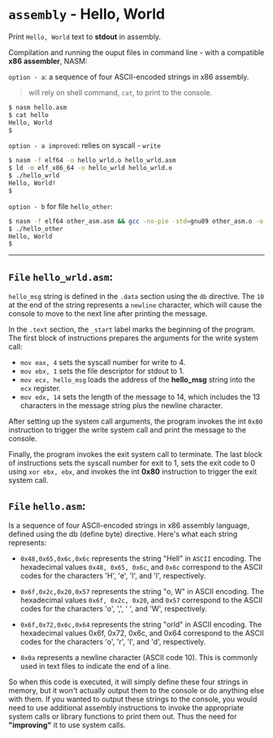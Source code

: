 # `assembly` - Hello, World

Print `Hello, World` text to **stdout** in assembly.

Compilation and running the ouput files in command line - with a compatible **x86 assembler**, NASM:

`option - a`: a sequence of four ASCII-encoded strings in x86 assembly.		 
> will rely on shell command, `cat`, to print to the console.
```bash
$ nasm hello.asm
$ cat hello
Hello, World
$
```

`option - a improved`: relies on syscall - `write`
```bash
$ nasm -f elf64 -o hello_wrld.o hello_wrld.asm
$ ld -m elf_x86_64 -o hello_wrld hello_wrld.o
$ ./hello_wrld
Hello, World!
$
```

`option - b` for file `hello_other`:
```bash
$ nasm -f elf64 other_asm.asm && gcc -no-pie -std=gnu89 other_asm.o -o hello_other
$ ./hello_other
Hello, World
$
```

---
## `File` `hello_wrld.asm`: 	  
`hello_msg` string is defined in the `.data` section using the `db` directive. The `10` at the end of the string represents a `newline` character, which will cause the console to move to the next line after printing the message.

In the `.text` section, the `_start` label marks the beginning of the program. The first block of instructions prepares the arguments for the write system call:

* `mov eax, 4` sets the syscall number for write to 4.
* `mov ebx, 1` sets the file descriptor for stdout to 1.
* `mov ecx, hello_msg` loads the address of the **hello_msg** string into the `ecx` register.
* `mov edx, 14` sets the length of the message to 14, which includes the 13 characters in the message string plus the newline character.

After setting up the system call arguments, the program invokes the int `0x80` instruction to trigger the write system call and print the message to the console.

Finally, the program invokes the exit system call to terminate. The last block of instructions sets the syscall number for exit to 1, sets the exit code to 0 using `xor ebx, ebx`, and invokes the int **0x80** instruction to trigger the exit system call.

## `File` `hello.asm`:  	 
Is a sequence of four ASCII-encoded strings in x86 assembly language, defined using the db (define byte) directive. Here's what each string represents:

* `0x48,0x65,0x6c,0x6c` represents the string "Hell" in `ASCII` encoding. The hexadecimal values `0x48, 0x65, 0x6c`, and `0x6c` correspond to the ASCII codes for the characters 'H', 'e', 'l', and 'l', respectively.

* `0x6f,0x2c,0x20,0x57` represents the string "o, W" in ASCII encoding. The hexadecimal values `0x6f, 0x2c, 0x20`, and `0x57` correspond to the ASCII codes for the characters 'o', ',', ' ', and 'W', respectively.

* `0x6f,0x72,0x6c,0x64` represents the string "orld" in ASCII encoding. The hexadecimal values 0x6f, 0x72, 0x6c, and 0x64 correspond to the ASCII codes for the characters 'o', 'r', 'l', and 'd', respectively.

* `0x0a` represents a newline character (ASCII code 10). This is commonly used in text files to indicate the end of a line.

So when this code is executed, it will simply define these four strings in memory, but it won't actually output them to the console or do anything else with them. If you wanted to output these strings to the console, you would need to use additional assembly instructions to invoke the appropriate system calls or library functions to print them out. Thus the need for **"improving"** it to use system calls.
